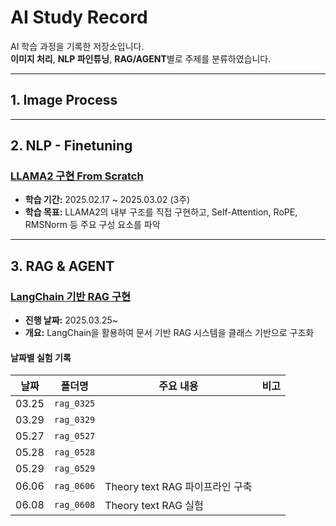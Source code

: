 # AI Study Record

AI 학습 과정을 기록한 저장소입니다.  
**이미지 처리**, **NLP 파인튜닝**, **RAG/AGENT**별로 주제를 분류하였습니다.

---

## 1. Image Process


---

## 2. NLP - Finetuning

### [LLAMA2 구현 From Scratch](./NLP-Finetuning/LLAMA2%20From%20Scratch)
- **학습 기간:** 2025.02.17 ~ 2025.03.02 (3주)
- **학습 목표:** LLAMA2의 내부 구조를 직접 구현하고, Self-Attention, RoPE, RMSNorm 등 주요 구성 요소를 파악


---

## 3. RAG & AGENT

### [LangChain 기반 RAG 구현](./RAG_AGENT)
- **진행 날짜:** 2025.03.25~
- **개요:** LangChain을 활용하여 문서 기반 RAG 시스템을 클래스 기반으로 구조화

#### 날짜별 실험 기록

| 날짜      | 폴더명     | 주요 내용 | 비고 |
|-----------|------------|-----------|------|
| 03.25     | `rag_0325` |  |  |
| 03.29     | `rag_0329` |           |      |
| 05.27     | `rag_0527` |           |      |
| 05.28     | `rag_0528` |           |      |
| 05.29     | `rag_0529` |           |      |
| 06.06     | `rag_0606` |  Theory text RAG 파이프라인 구축  |      |
| 06.08     | `rag_0608` |  Theory text RAG 실험   |      |
